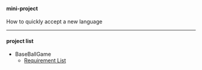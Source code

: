 #### mini-project
How to quickly accept a new language

---

#### project list

+ BaseBallGame
  + [Requirement List](https://www.notion.so/Requirement-List-8bb26fac9c8b4704847c1bd2c5b6c0cb)
